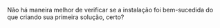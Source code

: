 Não há maneira melhor de verificar se a instalação foi bem-sucedida do que criando sua primeira solução, certo?